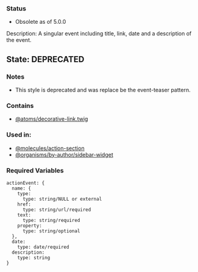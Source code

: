 ### Status
* Obsolete as of 5.0.0

Description: A singular event including title, link, date and a description of the event.
## State: DEPRECATED
### Notes
- This style is deprecated and was replace be the event-teaser pattern.
### Contains
- [@atoms/decorative-link.twig](?p=atoms-decorative-link)
### Used in:
- [@molecules/action-section](?p=molecules-action-section)
- [@organisms/by-author/sidebar-widget](?p=organisms-sidebar-widget)
### Required Variables
~~~
actionEvent: {
  name: {
    type:
      type: string/NULL or external
    href:
      type: string/url/required
    text:
      type: string/required
    property: 
      type: string/optional
  },
  date:
    type: date/required
  description:
    type: string
}
~~~
